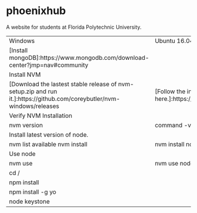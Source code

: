# phoenixhub
A website for students at Florida Polytechnic University.

<table>
  <tr>
    <td>Windows</td>
    <td>Ubuntu 16.04</td>
    <td>Notes</td>
  </tr>
  <tr>
    <td>[Install mongoDB]:https://www.mongodb.com/download-center?jmp=nav#community</td>
    <td></td>
    <td></td>
  </tr>
  <tr>
    <td>Install NVM</td>
    <td></td>
    <td></td>
  </tr>
  <tr>
    <td>[Download the lastest stable release of nvm-setup.zip and run it.]:https://github.com/coreybutler/nvm-windows/releases</td>
    <td>[Follow the instructions here.]:https://github.com/creationix/nvm#installation</td>
    <td></td>
  </tr>
  <tr>
    <td>Verify NVM Installation</td>
    <td></td>
    <td></td>
  </tr>
  <tr>
    <td>nvm version</td>
    <td>command -v nvm</td>
    <td></td>
  </tr>
  <tr>
    <td>Install latest version of node.</td>
    <td></td>
    <td></td>
  </tr>
  <tr>
    <td>nvm list available
nvm install <version></td>
    <td>nvm install node</td>
    <td></td>
  </tr>
  <tr>
    <td>Use node</td>
    <td></td>
    <td></td>
  </tr>
  <tr>
    <td>nvm use <version></td>
    <td>nvm use node</td>
    <td></td>
  </tr>
  <tr>
    <td>cd /<desired path></td>
    <td></td>
    <td></td>
  </tr>
  <tr>
    <td>npm install</td>
    <td></td>
    <td></td>
  </tr>
  <tr>
    <td>npm install -g yo</td>
    <td></td>
    <td></td>
  </tr>
  <tr>
    <td>node keystone</td>
    <td></td>
    <td></td>
  </tr>
</table>


